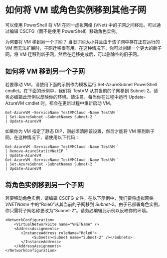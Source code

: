 <properties 
   pageTitle="如何将 VM 或角色实例移到其他子网"
   description="了解如何将 VM 和角色实例移到其他子网"
   services="virtual-network"
   documentationCenter="na"
   authors="telmosampaio"
   manager="carolz"
   editor="tysonn"/>
<tags 
   ms.service="virtual-network"
   ms.date="05/29/2015"
   wacn.date=""/>

# 如何将 VM 或角色实例移到其他子网

可以使用 PowerShell 将 VM 在同一虚拟网络 (VNet) 中的子网之间移动。可以通过编辑 CSCFG（而不是使用 PowerShell）移动角色实例。

为何要将 VM 移到另一个子网？ 当旧子网太小并且由于该子网中存在正在运行的 VM 而无法扩展时，子网迁移很有用。在这种情况下，你可以创建一个更大的新子网，将 VM 迁移到新子网，然后在迁移完成后，可以删除空的旧子网。

## 如何将 VM 移到另一个子网

若要移动 VM，请使用下面的示例作为模板运行 Set-AzureSubnet PowerShell cmdlet。在下面的示例中，我们将 TestVM 从其当前的子网移到 Subnet-2。请务必编辑此示例以反映你的环境。请注意，每当你在过程中运行 Update-AzureVM cmdlet 时，都会在更新过程中重新启动 VM。

	Get-AzureVM –ServiceName TestVMCloud –Name TestVM `
	| Set-AzureSubnet –SubnetNames Subnet-2 `
	| Update-AzureVM

如果你为 VM 指定了静态 DIP，则必须清除该设置，然后才能将 VM 移到新子网。在这种情况下，请使用以下代码：

	Get-AzureVM -ServiceName TestVMCloud -Name TestVM `
	| Remove-AzureStaticVNetIP `
	| Update-AzureVM
	Get-AzureVM -ServiceName TestVMCloud -Name TestVM `
	| Set-AzureSubnet -SubnetNames Subnet-2 `
	| Update-AzureVM

## 将角色实例移到另一个子网

若要移动角色实例，请编辑 CSCFG 文件。在以下示例中，我们要将虚拟网络 *VNETName* 中的“Role0”从其当前的子网移到 *Subnet-2*。由于已部署角色实例，你只需将子网名称更改为“Subnet-2”。请务必编辑此示例以反映你的环境。

	<NetworkConfiguration>
	    <VirtualNetworkSite name="VNETName" />
	    <AddressAssignments>
	       <InstanceAddress roleName="Role0">
	            <Subnets><Subnet name="Subnet-2" /></Subnets>
	       </InstanceAddress>
	    </AddressAssignments>
	</NetworkConfiguration> 

<!---HONumber=64-->